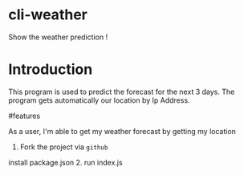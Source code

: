 # cli-weather

Show the weather prediction !


# Introduction

This program is used to predict the forecast for the next 3 days.
The program gets automatically our location by Ip Address.

#features

As a user, I'm able to get my weather forecast by getting my location

1. Fork the project via `github`

install package.json
2. run index.js
